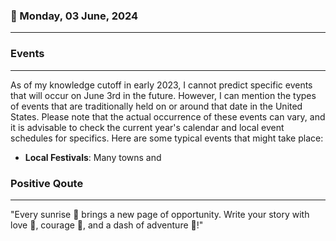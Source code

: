 ### 📅 Monday, 03 June, 2024
------
### Events
------
As of my knowledge cutoff in early 2023, I cannot predict specific events that will occur on June 3rd in the future. However, I can mention the types of events that are traditionally held on or around that date in the United States. Please note that the actual occurrence of these events can vary, and it is advisable to check the current year's calendar and local event schedules for specifics. Here are some typical events that might take place:

- **Local Festivals**: Many towns and
### Positive Qoute
------
"Every sunrise 🌅 brings a new page of opportunity. Write your story with love 💖, courage 🦁, and a dash of adventure 🚀!"
